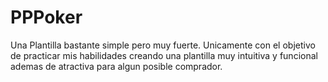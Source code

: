 # PPPoker
Una Plantilla bastante simple pero muy fuerte.
Unicamente con el objetivo de practicar mis habilidades creando una plantilla muy intuitiva y funcional ademas de atractiva para algun posible comprador.
